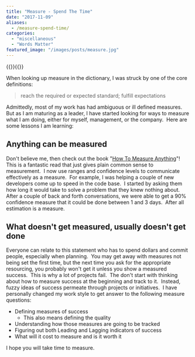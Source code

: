```yaml
---
title: "Measure - Spend The Time"
date: "2017-11-09"
aliases:
  - /measure-spend-time/
categories: 
  - "miscellaneous"
  - "Words Matter"
featured_image: "/images/posts/measure.jpg"
---
```

{{<featuredimage>}}{{</featuredimage>}}

When looking up measure in the dictionary, I was struck by one of the core definitions:

> reach the required or expected standard; fulfill expectations

Admittedly, most of my work has had ambiguous or ill defined measures.  But as I am maturing as a leader, I have started looking for ways to measure what I am doing, either for myself, management, or the company.  Here are some lessons I am learning:

## Anything can be measured

Don't believe me, then check out the book "[How To Measure Anything](https://www.hubbardresearch.com/shop/measure-anything-3-ed-signed-author/)"!  This is a fantastic read that just gives plain common sense to measurement.  I now use ranges and confidence levels to communicate effectively as a measure.  For example, I was helping a couple of new developers come up to speed in the code base.  I started by asking them how long it would take to solve a problem that they knew nothing about.  After a couple of back and forth conversations, we were able to get a 90% confidence measure that it could be done between 1 and 3 days.  After all estimation is a measure.

## What doesn't get measured, usually doesn't get done

Everyone can relate to this statement who has to spend dollars and commit people, especially when planning.  You may get away with measures not being set the first time, but the next time you ask for the appropriate resourcing, you probably won't get it unless you show a measured success.  This is why a lot of projects fail.  The don't start with thinking about how to measure success at the beginning and track to it.  Instead, fuzzy ideas of success permeate through projects or initiatives.  I have personally changed my work style to get answer to the following measure questions:

- Defining measures of success
    - This also means defining the quality
- Understanding how those measures are going to be tracked
- Figuring out both Leading and Lagging indicators of success
- What will it cost to measure and is it worth it

I hope you will take time to measure.
